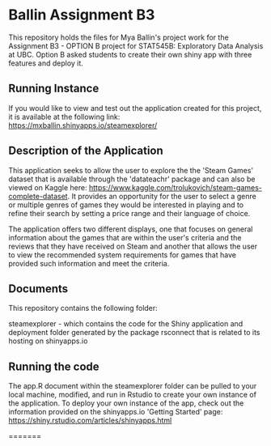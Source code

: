 # Ballin Assignment B3

This repository holds the files for Mya Ballin's project work for the Assignment B3 - OPTION B project for STAT545B: Exploratory Data Analysis at UBC. Option B asked students to create their own shiny app with three features and deploy it.

## Running Instance

If you would like to view and test out the application created for this project, it is available at the following link: https://mxballin.shinyapps.io/steamexplorer/

## Description of the Application

This application seeks to allow the user to explore the the 'Steam Games' dataset that is available through the 'datateachr' package and can also be viewed on Kaggle here: https://www.kaggle.com/trolukovich/steam-games-complete-dataset. It provides an opportunity for the user to select a genre or multiple genres of games they would be interested in playing and to refine their search by setting a price range and their language of choice.

The application offers two different displays, one that focuses on general information about the games that are within the user's criteria and the reviews that they have received on Steam and another that allows the user to view the recommended system requirements for games that have provided such information and meet the criteria.

## Documents

This repository contains the following folder:

steamexplorer - which contains the code for the Shiny application and deployment folder generated by the package rsconnect that is related to its hosting on shinyapps.io

## Running the code

The app.R document within the steamexplorer folder can be pulled to your local machine, modified, and run in Rstudio to create your own instance of the application. To deploy your own instance of the app, check out the information provided on the shinyapps.io 'Getting Started' page: https://shiny.rstudio.com/articles/shinyapps.html

=======
